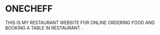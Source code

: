 # ONECHEFF
THIS IS MY RESTAURANT WEBSITE FOR ONLINE ORDERING FOOD AND BOOKING A TABLE IN RESTAURANT .
